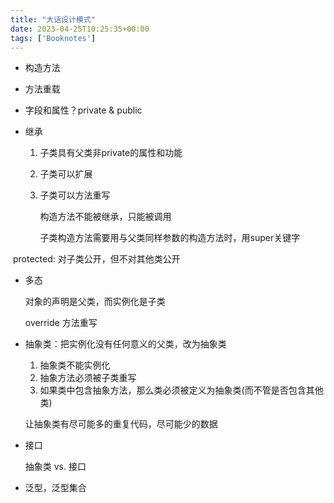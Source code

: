 ```yaml
---
title: "大话设计模式"
date: 2023-04-25T10:25:35+00:00
tags: ['Booknotes']
---
```

- 构造方法

- 方法重载

- 字段和属性？private & public

- 继承

  1. 子类具有父类非private的属性和功能

  1. 子类可以扩展

  3. 子类可以方法重写

     构造方法不能被继承，只能被调用

     子类构造方法需要用与父类同样参数的构造方法时，用super关键字

​			protected: 对子类公开，但不对其他类公开

- 多态

  对象的声明是父类，而实例化是子类

  override 方法重写

- 抽象类：把实例化没有任何意义的父类，改为抽象类

  1. 抽象类不能实例化
  2. 抽象方法必须被子类重写
  3. 如果类中包含抽象方法，那么类必须被定义为抽象类(而不管是否包含其他类)

  让抽象类有尽可能多的重复代码，尽可能少的数据

- 接口

  抽象类 vs. 接口

- 泛型，泛型集合
